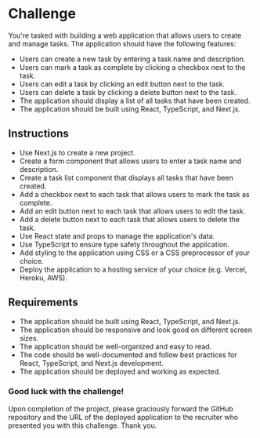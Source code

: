 # Challenge
You're tasked with building a web application that allows users to create and manage tasks. The application should have the following features:

- Users can create a new task by entering a task name and description.
- Users can mark a task as complete by clicking a checkbox next to the task.
- Users can edit a task by clicking an edit button next to the task.
- Users can delete a task by clicking a delete button next to the task.
- The application should display a list of all tasks that have been created.
- The application should be built using React, TypeScript, and Next.js.

## Instructions
- Use Next.js to create a new project.
- Create a form component that allows users to enter a task name and description.
- Create a task list component that displays all tasks that have been created.
- Add a checkbox next to each task that allows users to mark the task as complete.
- Add an edit button next to each task that allows users to edit the task.
- Add a delete button next to each task that allows users to delete the task.
- Use React state and props to manage the application's data.
- Use TypeScript to ensure type safety throughout the application.
- Add styling to the application using CSS or a CSS preprocessor of your choice.
- Deploy the application to a hosting service of your choice (e.g. Vercel, Heroku, AWS).

## Requirements
- The application should be built using React, TypeScript, and Next.js.
- The application should be responsive and look good on different screen sizes.
- The application should be well-organized and easy to read.
- The code should be well-documented and follow best practices for React, TypeScript, and Next.js development.
- The application should be deployed and working as expected.

### Good luck with the challenge!
Upon completion of the project, please graciously forward the GitHub repository and the URL of the deployed application to the recruiter who presented you with this challenge. Thank you.

